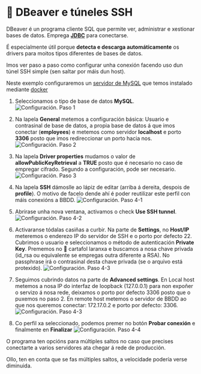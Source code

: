 # 🦫 DBeaver e túneles SSH

DBeaver é un programa cliente SQL que permite ver, administrar e xestionar bases de datos. Emprega **[JDBC](https://es.wikipedia.org/wiki/Java_Database_Connectivity)** para conectarse.

É especialmente útil porque **detecta e descarga automáticamente** os drivers para moitos tipos diferentes de bases de datos.

Imos ver paso a paso como configurar unha conexión facendo uso dun túnel SSH simple (sen saltar por máis dun host).

Neste exemplo configuraremos un [servidor de MySQL](docker-mysql-server.md) que temos instalado mediante [docker](docker-base-simple.md)

1. Seleccionamos o tipo de base de datos **MySQL**.
![Configuración. Paso 1](images/dbeaver/paso1-lista-bbdd.png "DBeaver")

2. Na lapela **General** metemos a configuración básica: Usuario e contrasinal de base de datos, a propia base de datos á que imos conectar (**employees**) e metemos como servidor **localhost** e porto **3306** posto que imos redireccionar un porto hacia nos.
![Configuración. Paso 2](images/dbeaver/paso2-datos-xerais.png "DBeaver")

3. Na lapela **Driver properties** mudamos o valor de **allowPublicKeyRetrieval** a **TRUE** posto que é necesario no caso de empregar cifrado. Segundo a configuración, pode ser necesario.
![Configuración. Paso 3](images/dbeaver/paso3-chave.png "DBeaver")

4. Na lapela **SSH** dámoslle ao lápiz de editar (arriba á dereita, despois de **profile**). O motivo de facelo dende ahí é poder reutilizar este perfil con máis conexións a BBDD.
![Configuración. Paso 4-1](images/dbeaver/paso4-1-perfil-ssh.png "DBeaver")

5. Abrirase unha nova ventana, activamos o check **Use SSH tunnel**.
![Configuración. Paso 4-2](images/dbeaver/paso4-2-engadir-perfil-ssh.png "DBeaver")

6. Activaranse tódalas casiñas a curbir. Na parte de **Settings**, no **Host/IP** meteremos o enderezo IP do servidor de SSH e o porto por defecto 22. Cubrimos o usuario e seleccionamos o método de autenticación **Private Key**. Prememos no 📁 cartafol laranxa e buscamos a nosa chave privada (id_rsa ou equivalente se empregas outra diferente a RSA). No passphrase irá o contrasinal desta chave privada (se o arquivo está protexido).
![Configuración. Paso 4-3](images/dbeaver/paso4-3-datos-perfil.png "DBeaver")

7. Seguimos cubrindo datos na parte de **Advanced settings**. En Local host metemos a nosa IP do interfaz de loopback (127.0.0.1) para non expoñer o servizo á nosa rede, deixamos o porto por defecto 3306 posto que o puxemos no paso 2. En remote host metemos o servidor de BBDD ao que nos queremos conectar: 172.17.0.2 e porto por defecto: 3306.
![Configuración. Paso 4-3](images/dbeaver/paso4-3-datos-perfil.png "DBeaver")

7. Co perfil xa seleccionado, podemos premer no botón **Probar conexión** e finalmente en **Finalizar**
![Configuración. Paso 4-4](images/dbeaver/paso4-4-perfil-seccionado.png "DBeaver")

O programa ten opcións para múltiples saltos no caso que precises conectarte a varios servidores ata chegar á rede de producción.

Ollo, ten en conta que se fas múltiples saltos, a velocidade podería verse diminuida.
